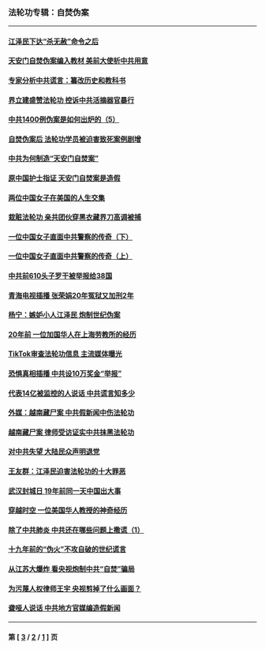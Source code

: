 ### 法轮功专辑：自焚伪案
---
#### [江泽民下达“杀无赦”命令之后](../../pages/nf5562/n13878084.md?08200430) 
#### [天安门自焚伪案编入教材 美前大使析中共用意](../../pages/nf5562/n13791932.md?08200430) 
#### [专家分析中共谎言：纂改历史和教科书](../../pages/nf5562/n13781542.md?08200430) 
#### [界立建盛赞法轮功 控诉中共活摘器官暴行](../../pages/nf5562/n13781971.md?08200430) 
#### [中共1400例伪案是如何出炉的（5）](../../pages/nf5562/n13226831.md?08200430) 
#### [自焚伪案后 法轮功学员被迫害致死案例剧增](../../pages/nf5562/n13190600.md?08200430) 
#### [中共为何制造“天安门自焚案”](../../pages/nf5562/n13183270.md?08200430) 
#### [原中国护士指证 天安门自焚案是造假](../../pages/nf5562/n13172289.md?08200430) 
#### [两位中国女子在美国的人生交集](../../pages/nf5562/n13156138.md?08200430) 
#### [栽赃法轮功 亲共团伙穿黑衣藏界刀高调被捕](../../pages/nf5562/n13073780.md?08200430) 
#### [一位中国女子直面中共警察的传奇（下）](../../pages/nf5562/n12989706.md?08200430) 
#### [一位中国女子直面中共警察的传奇（上）](../../pages/nf5562/n12985072.md?08200430) 
#### [中共前610头子罗干被举报给38国](../../pages/nf5562/n12975419.md?08200430) 
#### [青海电视插播 张荣娟20年冤狱又加刑2年](../../pages/nf5562/n12738166.md?08200430) 
#### [杨宁：嫉妒小人江泽民 炮制世纪伪案](../../pages/nf5562/n12724108.md?08200430) 
#### [20年前 一位加国华人在上海劳教所的经历](../../pages/nf5562/n12707932.md?08200430) 
#### [TikTok审查法轮功信息 主流媒体曝光](../../pages/nf5562/n12362336.md?08200430) 
#### [恐惧真相插播 中共设10万奖金“举报”](../../pages/nf5562/n12306396.md?08200430) 
#### [代表14亿被监控的人说话 中共谎言知多少](../../pages/nf5562/n12297484.md?08200430) 
#### [外媒：越南藏尸案 中共假新闻中伤法轮功](../../pages/nf5562/n12264411.md?08200430) 
#### [越南藏尸案 律师受访证实中共抹黑法轮功](../../pages/nf5562/n12261878.md?08200430) 
#### [对中共失望 大陆民众声明退党](../../pages/nf5562/n12187315.md?08200430) 
#### [王友群：江泽民迫害法轮功的十大罪恶](../../pages/nf5562/n12169074.md?08200430) 
#### [武汉封城日 19年前同一天中国出大事](../../pages/nf5562/n12150901.md?08200430) 
#### [穿越时空  一位美国华人教授的神奇经历](../../pages/nf5562/n12097460.md?08200430) 
#### [除了中共肺炎 中共还在哪些问题上撒谎（1）](../../pages/nf5562/n11955770.md?08200430) 
#### [十九年前的“伪火”不攻自破的世纪谎言](../../pages/nf5562/n11813238.md?08200430) 
#### [从江苏大爆炸 看央视炮制中共“自焚”骗局](../../pages/nf5562/n11140275.md?08200430) 
#### [为污蔑人权律师王宇 央视剪掉了什么画面？](../../pages/nf5562/n11130142.md?08200430) 
#### [聋哑人说话 中共地方官媒编造假新闻](../../pages/nf5562/n11006067.md?08200430) 

---
#### 第 [ [3](./3.md?08200430) / [2](./2.md?08200430) / [1](./1.md?08200430) ] 页
